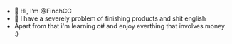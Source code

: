- 👋 Hi, I’m @FinchCC
- 👀 I have a severely problem of finishing products and shit english
- Apart from that i'm learning c# and enjoy everthing that involves money :)
